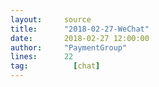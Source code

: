 ```yaml
---
layout:     source 
title:      "2018-02-27-WeChat"
date:       2018-02-27 12:00:00
author:     "PaymentGroup"
lines:      22 
tag:		  [chat]
---
```

